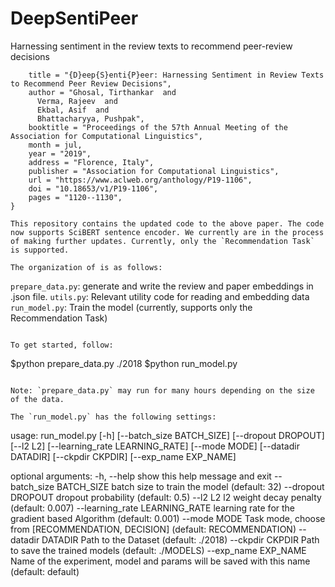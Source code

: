# DeepSentiPeer
Harnessing sentiment in the review texts to recommend peer-review decisions

```@inproceedings{ghosal-etal-2019-deepsentipeer,
    title = "{D}eep{S}enti{P}eer: Harnessing Sentiment in Review Texts to Recommend Peer Review Decisions",
    author = "Ghosal, Tirthankar  and
      Verma, Rajeev  and
      Ekbal, Asif  and
      Bhattacharyya, Pushpak",
    booktitle = "Proceedings of the 57th Annual Meeting of the Association for Computational Linguistics",
    month = jul,
    year = "2019",
    address = "Florence, Italy",
    publisher = "Association for Computational Linguistics",
    url = "https://www.aclweb.org/anthology/P19-1106",
    doi = "10.18653/v1/P19-1106",
    pages = "1120--1130",
}

This repository contains the updated code to the above paper. The code now supports SciBERT sentence encoder. We currently are in the process of making further updates. Currently, only the `Recommendation Task` is supported.

The organization of is as follows:
```
`prepare_data.py`: generate and write the review and paper embeddings in .json file.
`utils.py`: Relevant utility code for reading and embedding data
`run_model.py`: Train the model (currently, supports only the Recommendation Task)
```

To get started, follow:
```
$python prepare_data.py ./2018
$python run_model.py
```

Note: `prepare_data.py` may run for many hours depending on the size of the data.

The `run_model.py` has the following settings:
```
usage: run_model.py [-h] [--batch_size BATCH_SIZE] [--dropout DROPOUT]
                    [--l2 L2] [--learning_rate LEARNING_RATE] [--mode MODE]
                    [--datadir DATADIR] [--ckpdir CKPDIR]
                    [--exp_name EXP_NAME]

optional arguments:
  -h, --help            show this help message and exit
  --batch_size BATCH_SIZE
                        batch size to train the model (default: 32)
  --dropout DROPOUT     dropout probability (default: 0.5)
  --l2 L2               l2 weight decay penalty (default: 0.007)
  --learning_rate LEARNING_RATE
                        learning rate for the gradient based Algorithm
                        (default: 0.001)
  --mode MODE           Task mode, choose from [RECOMMENDATION, DECISION]
                        (default: RECOMMENDATION)
  --datadir DATADIR     Path to the Dataset (default: ./2018)
  --ckpdir CKPDIR       Path to save the trained models (default: ./MODELS)
  --exp_name EXP_NAME   Name of the experiment, model and params will be saved
                        with this name (default: default)
```